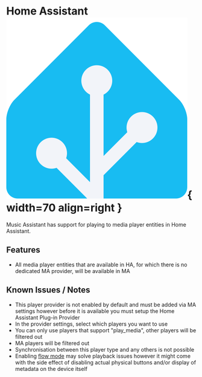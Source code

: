 # Home Assistant ![Preview image](../assets/icons/ha-logo.png){ width=70 align=right }

Music Assistant has support for playing to media player entities in Home Assistant.

## Features

- All media player entities that are available in HA, for which there is no dedicated MA provider, will be available in MA

## Known Issues / Notes

- This player provider is not enabled by default and must be added via MA settings however before it is available you must setup the Home Assistant Plug-in Provider
- In the provider settings, select which players you want to use
- You can only use players that support "play_media", other players will be filtered out
- MA players will be filtered out
- Synchronisation between this player type and any others is not possible
- Enabling [flow mode](../faq/normalization/#track-queueing) may solve playback issues however it might come with the side effect of disabling actual physical buttons and/or display of metadata on the device itself

